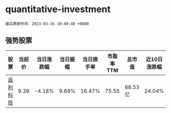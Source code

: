 # quantitative-investment

`最后更新时间：2023-03-16 10:49:40 +0800`

## 强势股票

|股票|当前价|当日涨跌幅|当日振幅|当日换手率|市盈率TTM|总市值|近10日涨跌幅|
|----|----|----|----|----|----|----|----|
|[返利科技](https://xueqiu.com/S/SH600228)|9.39|-4.18%|9.69%|16.47%|75.55|68.53亿|24.04%|
